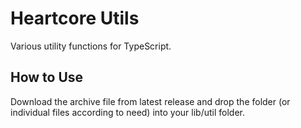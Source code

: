 # Heartcore Utils
Various utility functions for TypeScript.

## How to Use
Download the archive file from latest release and drop the folder (or individual files according to need) into your lib/util folder.
